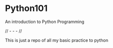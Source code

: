 # Python101
An introduction to Python Programming

// - - - //

This is just a repo of all my basic practice to python 

